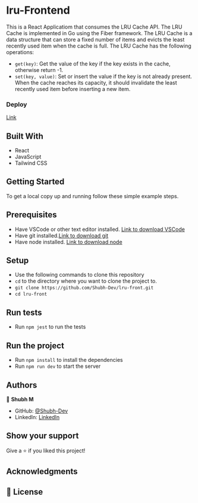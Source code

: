 # lru-Frontend

This is a React Applicatiom that consumes the LRU Cache API. The LRU Cache is implemented in Go using the Fiber framework. The LRU Cache is a data structure that can store a fixed number of items and evicts the least recently used item when the cache is full. The LRU Cache has the following operations:

- `get(key)`: Get the value of the key if the key exists in the cache, otherwise return -1.
- `set(key, value)`: Set or insert the value if the key is not already present. When the cache reaches its capacity, it should invalidate the least recently used item before inserting a new item.

### Deploy

[Link]()

## Built With

- React
- JavaScript
- Tailwind CSS

## Getting Started

To get a local copy up and running follow these simple example steps.

## Prerequisites

- Have VSCode or other text editor installed. [Link to download VSCode](https://code.visualstudio.com/download)
- Have git installed.[Link to download git](https://git-scm.com/downloads)
- Have node installed. [Link to download node](https://nodejs.org/en/download/)

## Setup

- Use the following commands to clone this repository
- `cd` to the directory where you want to clone the project to.
- `git clone https://github.com/Shubh-Dev/lru-front.git`
- `cd lru-front`

## Run tests

- Run `npm jest` to run the tests

## Run the project

- Run `npm install` to install the dependencies
- Run `npm run dev` to start the server

## Authors

👤 **Shubh M**

- GitHub: [@Shubh-Dev](https://github.com/Shubh-Dev)
- LinkedIn: [LinkedIn](https://www.linkedin.com/in/shubhscb/)

## Show your support

Give a ⭐️ if you liked this project!

## Acknowledgments

## 📝 License
